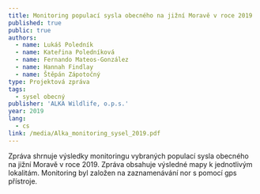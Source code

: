 ```yaml
---
title: Monitoring populací sysla obecného na jižní Moravě v roce 2019
published: true
public: true
authors:
  - name: Lukáš Poledník
  - name: Kateřina Poledníková
  - name: Fernando Mateos-González
  - name: Hannah Findlay
  - name: Štěpán Zápotočný
type: Projektová zpráva
tags:
  - sysel obecný
publisher: 'ALKA Wildlife, o.p.s.'
year: 2019
lang:
  - cs
link: /media/Alka_monitoring_sysel_2019.pdf
---
```

Zpráva shrnuje výsledky monitoringu vybraných populací sysla obecného na jižní Moravě v roce 2019. Zpráva obsahuje výsledné mapy k jednotlivým lokalitám. Monitoring byl založen na zaznamenávání nor s pomocí gps přístroje.
